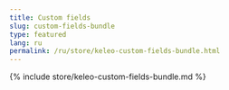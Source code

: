 ```yaml
---
title: Custom fields
slug: custom-fields-bundle
type: featured
lang: ru
permalink: /ru/store/keleo-custom-fields-bundle.html
---
```


{% include store/keleo-custom-fields-bundle.md %}
